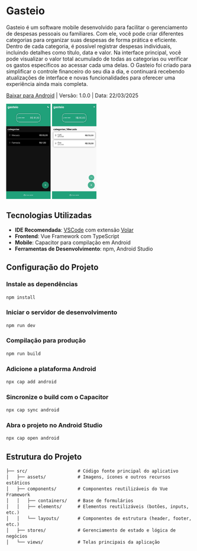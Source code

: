 # Gasteio

Gasteio é um software mobile desenvolvido para facilitar o gerenciamento de despesas pessoais ou familiares. Com ele, você pode criar diferentes categorias para organizar suas despesas de forma prática e eficiente. Dentro de cada categoria, é possível registrar despesas individuais, incluindo detalhes como título, data e valor. Na interface principal, você pode visualizar o valor total acumulado de todas as categorias ou verificar os gastos específicos ao acessar cada uma delas. 
O Gasteio foi criado para simplificar o controle financeiro do seu dia a dia, e continuará recebendo atualizações de interface e novas funcionalidades para oferecer uma experiência ainda mais completa.

[Baixar para Android](https://www.mediafire.com/file/y0659om1d9vw3ae/Gasteio.apk/file)
| Versão: 1.0.0 | Data: 22/03/2025

<div>
    <img width=120 src="./resources/1742701013127.jpg" />    
    <img width=120 src="./resources/1742701012885.jpg" />
</div>

## Tecnologias Utilizadas

- **IDE Recomendada**: [VSCode](https://code.visualstudio.com/) com extensão [Volar](https://marketplace.visualstudio.com/items?itemName=Vue.volar)
- **Frontend**: Vue Framework com TypeScript
- **Mobile**: Capacitor para compilação em Android
- **Ferramentas de Desenvolvimento**: npm, Android Studio

## Configuração do Projeto

### Instale as dependências
```sh
npm install
```
### Iniciar o servidor de desenvolvimento
```sh
npm run dev
```
### Compilação para produção
```sh
npm run build
```

### Adicione a plataforma Android
```sh
npx cap add android
```
### Sincronize o build com o Capacitor
```sh
npx cap sync android
```

### Abra o projeto no Android Studio
```sh
npx cap open android
```

## Estrutura do Projeto
```
├── src/                   # Código fonte principal do aplicativo
│   ├── assets/            # Imagens, ícones e outros recursos estáticos
│   ├── components/        # Componentes reutilizáveis do Vue Framework
│   │   ├── containers/    # Base de formulários
│   │   ├── elements/      # Elementos reutilizáveis (botões, inputs, etc.)
│   │   └── layouts/       # Componentes de estrutura (header, footer, etc.)
│   ├── stores/            # Gerenciamento de estado e lógica de negócios
│   └── views/             # Telas principais da aplicação
```
